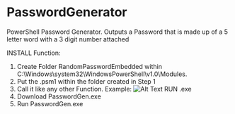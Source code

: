 # PasswordGenerator
PowerShell Password Generator. Outputs a Password that is made up of a 5 letter word with a 3 digit number attached

INSTALL Function:
  1. Create Folder RandomPasswordEmbedded within C:\Windows\system32\WindowsPowerShell\v1.0\Modules. 
  2. Put the .psm1 within the folder created in Step 1
  3. Call it like any other Function.
  Example:
      ![Alt Text](https://media.giphy.com/media/1zKQYuqS3wRTWQaOpb/giphy.gif)
RUN .exe
  1. Download PasswordGen.exe
  2. Run PasswordGen.exe
